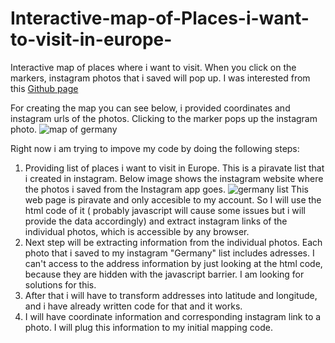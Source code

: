 # Interactive-map-of-Places-i-want-to-visit-in-europe-
Interactive map of places where i want to visit. When you click on the markers, instagram photos that i saved will pop up. I was interested from this 
	[Github page](https://github.com/Pubs-of-Oxfordshire-Map)


For creating the map you can see below, i provided coordinates and instagram urls of the photos. Clicking to the marker pops up the instagram photo. 
![map of germany](https://user-images.githubusercontent.com/65399053/115022431-0f292500-9ec6-11eb-8053-4d9a8090fdc9.JPG)

Right now i am trying to impove my code by doing the following steps:
1. Providing list of places i want to visit in Europe. This is a piravate list that i created in instagram. Below image shows the instagram website where the photos i saved from the Instagram app goes. 
![germany list](https://user-images.githubusercontent.com/65399053/115020785-b9ec1400-9ec3-11eb-80c6-35249d2302a5.JPG)
This web page is piravate and only accesible to my account. So I will use the html code of it ( probably javascript will cause some issues but i will provide the data accordingly) and extract instagram links of the individual photos, which is accessible by any browser.
2. Next step will be extracting information from the individual photos. Each photo that i saved to my instagram "Germany" list includes adresses. I can't access to the address information by just looking at the html code, because they are hidden with the javascript barrier. I am looking for solutions for this. 
3. After that i will have to transform addresses into latitude and longitude, and i have already written code for that and it works. 
4. I will have coordinate information and corresponding instagram link to a photo. I will plug this information to my initial mapping code. 

